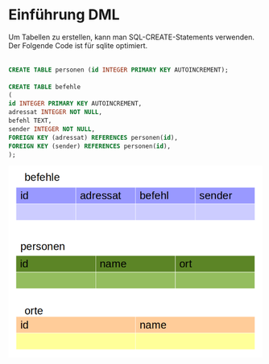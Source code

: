 # Einführung DML

Um Tabellen zu erstellen, kann man SQL-CREATE-Statements verwenden. Der Folgende Code ist für sqlite optimiert.

~~~sql

CREATE TABLE personen (id INTEGER PRIMARY KEY AUTOINCREMENT);

CREATE TABLE befehle
(
id INTEGER PRIMARY KEY AUTOINCREMENT,
adressat INTEGER NOT NULL,
befehl TEXT,
sender INTEGER NOT NULL,
FOREIGN KEY (adressat) REFERENCES personen(id),
FOREIGN KEY (sender) REFERENCES personen(id),
);

~~~

![](01_tabellen.png)
